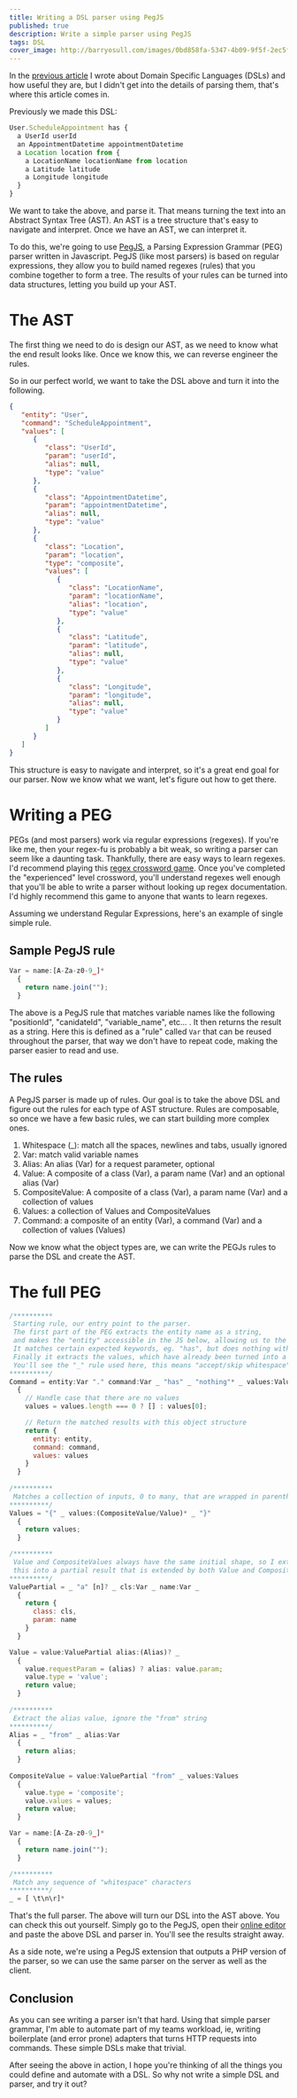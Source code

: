 ```yaml
---
title: Writing a DSL parser using PegJS
published: true
description: Write a simple parser using PegJS
tags: DSL
cover_image: http://barryosull.com/images/0bd858fa-5347-4b09-9f5f-2ec5f0bd1de4.png
---
```


In the [previous article](/blog/write-dsls-and-code-faster/) I wrote about Domain Specific Languages (DSLs) and how useful they are, but I didn't get into the details of parsing them, that's where this article comes in.

Previously we made this DSL:
```javascript
User.ScheduleAppointment has { 
  a UserId userId 
  an AppointmentDatetime appointmentDatetime
  a Location location from {
    a LocationName locationName from location
    a Latitude latitude
    a Longitude longitude
  }
}
```

We want to take the above, and parse it. That means turning the text into an Abstract Syntax Tree (AST). An AST is a tree structure that's easy to navigate and interpret. Once we have an AST, we can interpret it.

To do this, we're going to use [PegJS](http://pegjs.org/), a Parsing Expression Grammar (PEG) parser written in Javascript. PegJS (like most parsers) is based on regular expressions, they allow you to build named regexes (rules) that you combine together to form a tree. The results of your rules can be turned into data structures, letting you build up your AST.

# The AST
The first thing we need to do is design our AST, as we need to know what the end result looks like. Once we know this, we can reverse engineer the rules. 

So in our perfect world, we want to take the DSL above and turn it into the following.
```json
{
   "entity": "User",
   "command": "ScheduleAppointment",
   "values": [
      {
         "class": "UserId",
         "param": "userId",
         "alias": null,
         "type": "value"
      },
      {
         "class": "AppointmentDatetime",
         "param": "appointmentDatetime",
         "alias": null,
         "type": "value"
      },
      {
         "class": "Location",
         "param": "location",
         "type": "composite",
         "values": [
            {
               "class": "LocationName",
               "param": "locationName",
               "alias": "location",
               "type": "value"
            },
            {
               "class": "Latitude",
               "param": "latitude",
               "alias": null,
               "type": "value"
            },
            {
               "class": "Longitude",
               "param": "longitude",
               "alias": null,
               "type": "value"
            }
         ]
      }
   ]
}
```
This structure is easy to navigate and interpret, so it's a great end goal for our parser. Now we know what we want, let's figure out how to get there. 

# Writing a PEG 
PEGs (and most parsers) work via regular expressions (regexes). If you're like me, then your regex-fu is probably a bit weak, so writing a parser can seem like a daunting task. Thankfully, there are easy ways to learn regexes. I'd recommend playing this [regex crossword game](https://regexcrossword.com/). Once you've completed the "experienced" level crossword, you'll understand regexes well enough that you'll be able to write a parser without looking up regex documentation. I'd highly recommend this game to anyone that wants to learn regexes.

Assuming we understand Regular Expressions, here's an example of single simple rule.

## Sample PegJS rule
```javascript
Var = name:[A-Za-z0-9_]*
  {
    return name.join("");
  }
```

The above is a PegJS rule that matches variable names like the following "positionId", "canidateId", "variable_name", etc... .
It then returns the result as a string. Here this is defined as a "rule" called `Var` that can be reused throughout the parser, that way we don't have to repeat code, making the parser easier to read and use.

## The rules
A PegJS parser is made up of rules. Our goal is to take the above DSL and figure out the rules for each type of AST structure. Rules are composable, so once we have a few basic rules, we can start building more complex ones. 

1. Whitespace (_): match all the spaces, newlines and tabs, usually ignored
1. Var: match valid variable names
1. Alias: An alias (Var) for a request parameter, optional
1. Value: A composite of a class (Var), a param name (Var) and an optional alias (Var)
1. CompositeValue: A composite of a class (Var), a param name (Var) and a collection of values
1. Values: a collection of Values and CompositeValues
1. Command: a composite of an entity (Var), a command (Var) and a collection of values (Values)

Now we know what the object types are, we can write the PEGJs rules to parse the DSL and create the AST.

# The full PEG

```javascript
/**********
 Starting rule, our entry point to the parser.
 The first part of the PEG extracts the entity name as a string, 
 and makes the "entity" accessible in the JS below, allowing us to the AST and return it. 
 It matches certain expected keywords, eg. "has", but does nothing with them. 
 Finally it extracts the values, which have already been turned into a Values AST. 
 You'll see the "_" rule used here, this means "accept/skip whitespace", it's defined below.
**********/
Command = entity:Var "." command:Var _ "has" _ "nothing"* _ values:Values* _
  {
    // Handle case that there are no values
    values = values.length === 0 ? [] : values[0];

    // Return the matched results with this object structure
    return {
      entity: entity,
      command: command,
      values: values
    }
  }
 
/**********
 Matches a collection of inputs, 0 to many, that are wrapped in parentheses
**********/
Values = "{" _ values:(CompositeValue/Value)* _ "}"
  {
    return values;
  }

/**********
 Value and CompositeValues always have the same initial shape, so I extracted 
 this into a partial result that is extended by both Value and Composite
**********/
ValuePartial = _ "a" [n]? _ cls:Var _ name:Var _
  {
    return {
      class: cls,
      param: name
    }
  }

Value = value:ValuePartial alias:(Alias)? _
  {
    value.requestParam = (alias) ? alias: value.param;
    value.type = 'value';
    return value;
  }
 
/**********
 Extract the alias value, ignore the "from" string
**********/   
Alias = _ "from" _ alias:Var 
  {
    return alias;
  }
  
CompositeValue = value:ValuePartial "from" _ values:Values
  {
  	value.type = 'composite';
    value.values = values;
    return value;
  }

Var = name:[A-Za-z0-9_]*
  {
    return name.join("");
  }

/**********
 Match any sequence of "whitespace" characters
**********/   
_ = [ \t\n\r]*
```

That's the full parser. The above will turn our DSL into the AST above.
You can check this out yourself. Simply go to the PegJS, open their [online editor](http://pegjs.org/online) and paste the above DSL and parser in. You'll see the results straight away.

As a side note, we're using a PegJS extension that outputs a PHP version of the parser, so we can use the same parser on the server as well as the client.

## Conclusion
As you can see writing a parser isn't that hard. Using that simple parser grammar, I'm able to automate part of my teams workload, ie, writing boilerplate (and error prone) adapters that turns HTTP requests into commands. These simple DSLs make that trivial.

After seeing the above in action, I hope you're thinking of all the things you could define and automate with a DSL. So why not write a simple DSL and parser, and try it out?
